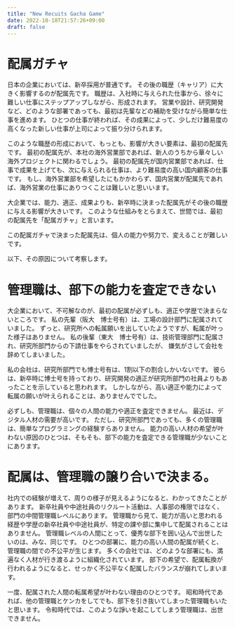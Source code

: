 ```yaml
---
title: "New Recuits Gacha Game"
date: 2022-10-10T21:57:26+09:00
draft: false
---
```


# 配属ガチャ

日本の企業においては、新卒採用が普通です。
その後の職歴（キャリア）に大きく影響するのが配属先です。
職歴は、入社時に与えられた仕事から、徐々に難しい仕事にステップアップしながら、形成されます。
営業や設計、研究開発など、どのような部署であっても、最初は先輩などの補助を受けながら簡単な仕事を進めます。
ひとつの仕事が終われば、その成果によって、少しだけ難易度の高くなった新しい仕事が上司によって振り分けられます。

このような職歴の形成において、もっとも、影響が大きい要素は、最初の配属先です。
最初の配属先が、本社の海外営業部であれば、新人のうちから華々しい海外プロジェクトに関わるでしょう。
最初の配属先が国内営業部であれば、仕事で成果を上げても、次に与えられる仕事は、より難易度の高い国内顧客の仕事です。
もし、海外営業部を希望したにもかかわらず、国内営業が配属先であれば、海外営業の仕事にありつくことは難しいと思いいます。

大企業では、能力、適正、成果よりも、新卒時に決まった配属先がその後の職歴に与える影響が大きいです。
このような仕組みをとらまえて、世間では、最初の配属先を「配属ガチャ」と言います。

この配属ガチャで決まった配属先は、個人の能力や努力で、変えることが難しいです。

以下、その原因について考察します。


# 管理職は、部下の能力を査定できない

大企業において、不可解なのが、最初の配属が必ずしも、適正や学歴で決まらないところです。
私の先輩（阪大　博士号有）は、工場の設計部門に配属されていました。
ずっと、研究所への転属願いを出していたようですが、転属が叶った様子はありません。
私の後輩（東大　博士号有）は、技術管理部門に配属され、研究所部門からの下請仕事をやらされていましたが、
嫌気がさして会社を辞めてしまいました。

私の会社は、研究所部門でも博士号有は、1割以下の割合しかいないです。
彼らは、新卒時に博士号を持っており、研究開発の適正が研究所部門の社員よりもあったことを示していると思われます。
しかしながら、高い適正や能力によって転属の願いが叶えられることは、ありませんででした。

必ずしも、管理職は、個々の人間の能力や適正を査定できません。
最近は、デジタル人材の需要が高いです。
ただし、研究所部門であっても、多くの管理職は、簡単なプログラミングの経験すらありません。
能力の高い人材の希望が叶わない原因のひとつは、そもそも、部下の能力を査定できる管理職が少ないことにあります。

# 配属は、管理職の譲り合いで決まる。

社内での経験が増えて、周りの様子が見えるようになると、わかってきたことがあります。
新卒社員や中途社員のリクルート活動は、人事部の権限ではなく、部門の中間管理職レベルにあります。
管理職から見て、能力が高いと思われる経歴や学歴の新卒社員や中途社員が、特定の課や部に集中して配属されることはありません。
管理職レベルの人間にとって、優秀な部下を囲い込んで出世したいのは、みな、同じです。
ひとつの部署に、能力の高い人間の配属が続くと、管理職の間での不公平が生じます。
多くの会社では、どのような部署にも、満遍なく人材が行き渡るように組織化されています。
部下の希望で、配属転換が行われるようになると、せっかく不公平なく配属したバランスが崩れてしまいます。

一度、配属された人間の転属希望が叶わない理由のひとつです。
昭和時代であれば、他の管理職とケンカをしてでも、部下を引き抜いてしまった管理職もいたと思います。
令和時代では、このような諍いを起こしてしまう管理職は、出世できません。



